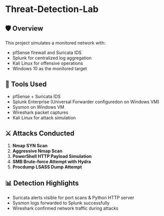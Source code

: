 # Threat-Detection-Lab

## 🛡️ Overview
This project simulates a monitored network with:
- pfSense firewall and Suricata IDS
- Splunk for centralized log aggregation
- Kali Linux for offensive operations
- Windows 10 as the monitored target

## 🧰 Tools Used
- pfSense + Suricata IDS
- Splunk Enterprise (Universal Forwarder configuredon on Windows VM)
- Sysmon on Windows VM
- Wireshark packet captures
- Kali Linux for attack simulation

## ⚔️ Attacks Conducted
1. **Nmap SYN Scan**
2. **Aggressive Nmap Scan**
3. **PowerShell HTTP Payload Simulation**
4. **SMB Brute-force Attempt with Hydra**
5. **Procdump LSASS Dump Attempt**

## 📊 Detection Highlights
- Suricata alerts visible for port scans & Python HTTP server
- Sysmon logs forwarded to Splunk successfully
- Wireshark confirmed network traffic during attacks



